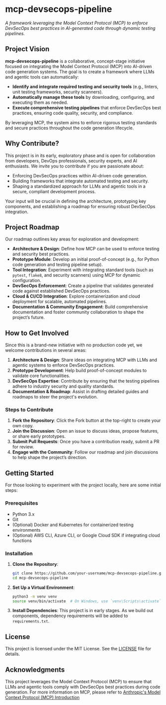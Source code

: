 # mcp-devsecops-pipeline

_A framework leveraging the Model Context Protocol (MCP) to enforce DevSecOps best practices in AI-generated code through dynamic testing pipelines._

## Project Vision

**mcp-devsecops-pipeline** is a collaborative, concept-stage initiative focused on integrating the Model Context Protocol (MCP) into AI-driven code generation systems. The goal is to create a framework where LLMs and agentic tools can automatically:

- **Identify and integrate required testing and security tools** (e.g., linters, unit testing frameworks, security scanners).
- **Automatically manage these tools** by downloading, configuring, and executing them as needed.
- **Execute comprehensive testing pipelines** that enforce DevSecOps best practices, ensuring code quality, security, and compliance.

By leveraging MCP, the system aims to enforce rigorous testing standards and secure practices throughout the code generation lifecycle.

## Why Contribute?

This project is in its early, exploratory phase and is open for collaboration from developers, DevOps professionals, security experts, and AI enthusiasts. We invite you to contribute if you are passionate about:

- Enforcing DevSecOps practices within AI-driven code generation.
- Building frameworks that integrate automated testing and security.
- Shaping a standardized approach for LLMs and agentic tools in a secure, compliant development process.

Your input will be crucial in defining the architecture, prototyping key components, and establishing a roadmap for ensuring robust DevSecOps integration.

## Project Roadmap

Our roadmap outlines key areas for exploration and development:
- **Architecture & Design**: Define how MCP can be used to enforce testing and security best practices.
- **Prototype Module**: Develop an initial proof-of-concept (e.g., for Python code generation and testing pipeline setup).
- **Tool Integration**: Experiment with integrating standard tools (such as `pytest`, `flake8`, and security scanners) using MCP for dynamic configuration.
- **DevSecOps Enforcement**: Create a pipeline that validates generated code against established DevSecOps practices.
- **Cloud & CI/CD Integration**: Explore containerization and cloud deployment for scalable, automated pipelines.
- **Documentation & Community Engagement**: Build comprehensive documentation and foster community collaboration to shape the project’s future.

## How to Get Involved

Since this is a brand-new initiative with no production code yet, we welcome contributions in several areas:

1. **Architecture & Design**: Share ideas on integrating MCP with LLMs and agentic systems to enforce DevSecOps practices.
2. **Prototype Development**: Help build proof-of-concept modules to validate core functionalities.
3. **DevSecOps Expertise**: Contribute by ensuring that the testing pipelines adhere to industry security and quality standards.
4. **Documentation & Roadmap**: Assist in drafting detailed guides and roadmaps to steer the project's evolution.

### Steps to Contribute

1. **Fork the Repository**: Click the Fork button at the top-right to create your own copy.
2. **Join the Discussion**: Open an issue to discuss ideas, propose features, or share early prototypes.
3. **Submit Pull Requests**: Once you have a contribution ready, submit a PR for review.
4. **Engage with the Community**: Follow our roadmap and join discussions to help shape the project’s direction.

## Getting Started

For those looking to experiment with the project locally, here are some initial steps:

### Prerequisites

- Python 3.x
- Git
- (Optional) Docker and Kubernetes for containerized testing environments
- (Optional) AWS CLI, Azure CLI, or Google Cloud SDK if integrating cloud functions

### Installation

1. **Clone the Repository**:
   ```bash
   git clone https://github.com/your-username/mcp-devsecops-pipeline.git
   cd mcp-devsecops-pipeline
   ```

2. **Set Up a Virtual Environment**:
   ```bash
   python3 -m venv venv
   source venv/bin/activate  # On Windows, use `venv\Scripts\activate`
   ```

3. **Install Dependencies**:
   This project is in early stages. As we build out components, dependency requirements will be added to `requirements.txt`.

## License

This project is licensed under the MIT License. See the [LICENSE](LICENSE) file for details.

## Acknowledgments

This project leverages the Model Context Protocol (MCP) to ensure that LLMs and agentic tools comply with DevSecOps best practices during code generation. For more information on MCP, please refer to [Anthropic's Model Context Protocol (MCP) Introduction](https://docs.anthropic.com/en/docs/agents-and-tools/mcp)
